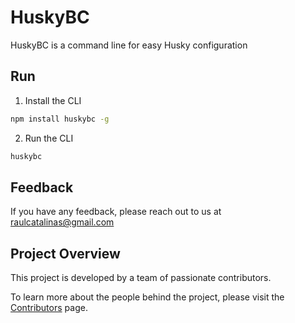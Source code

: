 # HuskyBC

HuskyBC is a command line for easy Husky configuration

## Run

1. Install the CLI

```bash
npm install huskybc -g
```

2. Run the CLI

```bash
huskybc
```

## Feedback

If you have any feedback, please reach out to us at <raulcatalinas@gmail.com>

## Project Overview

This project is developed by a team of passionate contributors.

To learn more about the people behind the project, please visit the [Contributors](AUTHORS.md) page.

